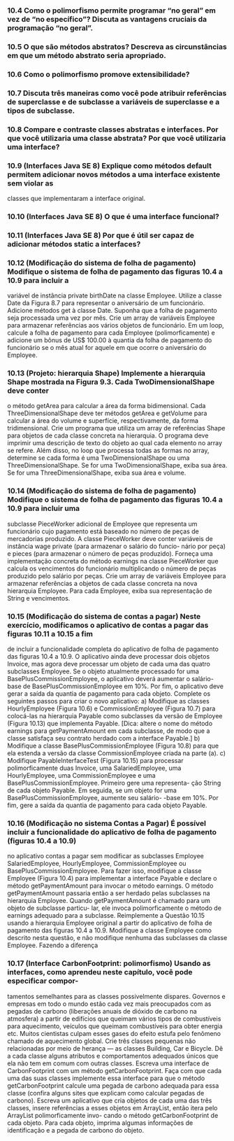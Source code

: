 ### 10.4 Como o polimorfismo permite programar “no geral” em vez de “no específico”? Discuta as vantagens cruciais da programação “no geral”.
### 10.5 O que são métodos abstratos? Descreva as circunstâncias em que um método abstrato seria apropriado.
### 10.6 Como o polimorfismo promove extensibilidade?
### 10.7 Discuta três maneiras como você pode atribuir referências de superclasse e de subclasse a variáveis de superclasse e a tipos de subclasse.
### 10.8 Compare e contraste classes abstratas e interfaces. Por que você utilizaria uma classe abstrata? Por que você utilizaria uma interface?
### 10.9 (Interfaces Java SE 8) Explique como métodos default permitem adicionar novos métodos a uma interface existente sem violar as
classes que implementaram a interface original.
### 10.10 (Interfaces Java SE 8) O que é uma interface funcional?
### 10.11 (Interfaces Java SE 8) Por que é útil ser capaz de adicionar métodos static a interfaces?
### 10.12 (Modificação do sistema de folha de pagamento) Modifique o sistema de folha de pagamento das figuras 10.4 a 10.9 para incluir a
variável de instância private birthDate na classe Employee. Utilize a classe Date da Figura 8.7 para representar o aniversário de
um funcionário. Adicione métodos get à classe Date. Suponha que a folha de pagamento seja processada uma vez por mês. Crie um array
de variáveis Employee para armazenar referências aos vários objetos de funcionário. Em um loop, calcule a folha de pagamento para
cada Employee (polimorficamente) e adicione um bônus de US$ 100.00 à quantia da folha de pagamento do funcionário se o mês atual
for aquele em que ocorre o aniversário do Employee.
### 10.13 (Projeto: hierarquia Shape) Implemente a hierarquia Shape mostrada na Figura 9.3. Cada TwoDimensionalShape deve conter
o método getArea para calcular a área da forma bidimensional. Cada ThreeDimensionalShape deve ter métodos getArea e
getVolume para calcular a área do volume e superfície, respectivamente, da forma tridimensional. Crie um programa que utiliza um
array de referências Shape para objetos de cada classe concreta na hierarquia. O programa deve imprimir uma descrição de texto do
objeto ao qual cada elemento no array se refere. Além disso, no loop que processa todas as formas no array, determine se cada forma é
uma TwoDimensionalShape ou uma ThreeDimensionalShape. Se for uma TwoDimensionalShape, exiba sua área. Se for uma
ThreeDimensionalShape, exiba sua área e volume.
### 10.14 (Modificação do sistema de folha de pagamento) Modifique o sistema de folha de pagamento das figuras 10.4 a 10.9 para incluir uma
subclasse PieceWorker adicional de Employee que representa um funcionário cujo pagamento está baseado no número de peças de
mercadorias produzido. A classe PieceWorker deve conter variáveis de instância wage private (para armazenar o salário do funcio-
nário por peça) e pieces (para armazenar o número de peças produzido). Forneça uma implementação concreta do método earnings
na classe PieceWorker que calcula os vencimentos do funcionário multiplicando o número de peças produzido pelo salário por peças.
Crie um array de variáveis Employee para armazenar referências a objetos de cada classe concreta na nova hierarquia Employee. Para
cada Employee, exiba sua representação de String e vencimentos.
### 10.15 (Modificação do sistema de contas a pagar) Neste exercício, modificamos o aplicativo de contas a pagar das figuras 10.11 a 10.15 a fim
de incluir a funcionalidade completa do aplicativo de folha de pagamento das figuras 10.4 a 10.9. O aplicativo ainda deve processar dois
objetos Invoice, mas agora deve processar um objeto de cada uma das quatro subclasses Employee. Se o objeto atualmente processado
for uma BasePlusCommissionEmployee, o aplicativo deverá aumentar o salário-base de BasePlusCommissionEmployee em
10%. Por fim, o aplicativo deve gerar a saída da quantia de pagamento para cada objeto. Complete os seguintes passos para criar o novo
aplicativo:
a) Modifique as classes HourlyEmployee (Figura 10.6) e CommissionEmployee (Figura 10.7) para colocá-las na hierarquia
Payable como subclasses da versão de Employee (Figura 10.13) que implementa Payable. [Dica: altere o nome do método
earnings para getPaymentAmount em cada subclasse, de modo que a classe satisfaça seu contrato herdado com a interface
Payable.]
b) Modifique a classe BasePlusCommissionEmployee (Figura 10.8) para que ela estenda a versão da classe CommissionEmployee
criada na parte (a).
c) Modifique PayableInterfaceTest (Figura 10.15) para processar polimorficamente duas Invoice, uma SalariedEmployee,
uma HourlyEmployee, uma CommissionEmployee e uma BasePlusCommissionEmployee. Primeiro gere uma representa-
ção String de cada objeto Payable. Em seguida, se um objeto for uma BasePlusCommissionEmployee, aumente seu salário-
-base em 10%. Por fim, gere a saída da quantia de pagamento para cada objeto Payable.
### 10.16 (Modificação no sistema Contas a Pagar) É possível incluir a funcionalidade do aplicativo de folha de pagamento (figuras 10.4 a 10.9)
no aplicativo contas a pagar sem modificar as subclasses Employee SalariedEmployee, HourlyEmployee, CommissionEmployee
ou BasePlusCommissionEmployee. Para fazer isso, modifique a classe Employee (Figura 10.4) para implementar a interface
Payable e declare o método getPaymentAmount para invocar o método earnings. O método getPaymentAmount passaria então
a ser herdado pelas subclasses na hierarquia Employee. Quando getPaymentAmount é chamado para um objeto de subclasse particu-
lar, ele invoca polimorficamente o método de earnings adequado para a subclasse. Reimplemente a Questão 10.15 usando a hierarquia
Employee original a partir do aplicativo de folha de pagamento das figuras 10.4 a 10.9. Modifique a classe Employee como descrito
nesta questão, e não modifique nenhuma das subclasses da classe Employee.
Fazendo a diferença
### 10.17 (Interface CarbonFootprint: polimorfismo) Usando as interfaces, como aprendeu neste capítulo, você pode especificar compor-
tamentos semelhantes para as classes possivelmente díspares. Governos e empresas em todo o mundo estão cada vez mais preocupados
com as pegadas de carbono (liberações anuais de dióxido de carbono na atmosfera) a partir de edifícios que queimam vários tipos de
combustíveis para aquecimento, veículos que queimam combustíveis para obter energia etc. Muitos cientistas culpam esses gases do efeito
estufa pelo fenômeno chamado de aquecimento global. Crie três classes pequenas não relacionadas por meio de herança — as classes
Building, Car e Bicycle. Dê a cada classe alguns atributos e comportamentos adequados únicos que ela não tem em comum com
outras classes. Escreva uma interface de CarbonFootprint com um método getCarbonFootprint. Faça com que cada uma das
suas classes implemente essa interface para que o método getCarbonFootprint calcule uma pegada de carbono adequada para essa
classe (confira alguns sites que explicam como calcular pegadas de carbono). Escreva um aplicativo que cria objetos de cada uma das três
classes, insere referências a esses objetos em ArrayList<CarbonFootprint>, então itera pelo ArrayList polimorficamente invo-
cando o método getCarbonFootprint de cada objeto. Para cada objeto, imprima algumas informações de identificação e a pegada de
carbono do objeto.
